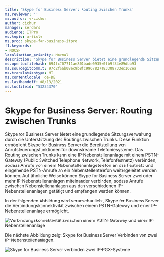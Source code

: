 ```yaml
---
title: 'Skype for Business Server: Routing zwischen Trunks'
ms.reviewer: ''
ms.author: v-cichur
author: cichur
manager: serdars
audience: ITPro
ms.topic: article
ms.prod: skype-for-business-itpro
f1.keywords:
- NOCSH
localization_priority: Normal
description: 'Skype for Business Server bietet eine grundlegende Sitzungsverwaltung durch die Unterstützung des Routings zwischen Trunks. '
ms.openlocfilehash: 694fc707711ae804bade0935e0fb9f34e89dbb93
ms.sourcegitcommit: 97c2faab08ec9b8fc9967827883308733ec162ea
ms.translationtype: MT
ms.contentlocale: de-DE
ms.lasthandoff: 08/13/2021
ms.locfileid: "58234370"
---
```

# <a name="skype-for-business-server-inter-trunk-routing"></a>Skype for Business Server: Routing zwischen Trunks

Skype for Business Server bietet eine grundlegende Sitzungsverwaltung durch die Unterstützung des Routings zwischen Trunks. Diese Funktion ermöglicht Skype for Business Server die Bereitstellung von Anrufsteuerungsfunktionen für downstreame Telefoniesysteme. Das Routing zwischen Trunks kann eine IP-Nebenstellenanlage mit einem PSTN-Gateway (Public Switched Telephone Network, Telefonfestnetz) verbinden, sodass Anrufe von einem Nebenstellenanlagetelefon an das Festnetz und eingehende PSTN-Anrufe an ein Nebenstellentelefon weitergeleitet werden können. Auf ähnliche Weise können Skype for Business Server zwei oder mehr IP-Nebenstellenanlagen miteinander verbinden, sodass Anrufe zwischen Nebenstellenanlagen aus den verschiedenen IP-Nebenstellenanlagen getätigt und empfangen werden können. 


In der folgenden Abbildung wird veranschaulicht, Skype for Business Server die Verbindungskonnektivität zwischen einem PSTN-Gateway und einer IP-Nebenstellenanlage ermöglicht.

![Verbindungskonnektivität zwischen einem PSTN-Gateway und einer IP-Nebenstellenanlage](../../media/pstn-gateway-ip-pbx.jpg)

Die nächste Abbildung zeigt Skype for Business Server Verbinden von zwei IP-Nebenstellenanlagen.

![Skype for Business Server verbinden zwei IP-PGX-Systeme](../../media/two-ip-pbx-systems.jpg)

